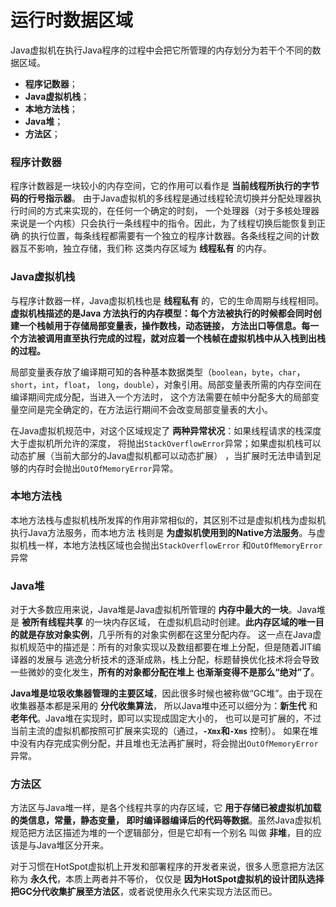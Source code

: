 运行时数据区域
===============================================
Java虚拟机在执行Java程序的过程中会把它所管理的内存划分为若干个不同的数据区域。
+ **程序记数器**；
+ **Java虚拟机栈**；
+ **本地方法栈**；
+ **Java堆**；
+ **方法区**；

### 程序计数器
程序计数器是一块较小的内存空间，它的作用可以看作是 **当前线程所执行的字节码的行号指示器**。
由于Java虚拟机的多线程是通过线程轮流切换并分配处理器执行时间的方式来实现的，在任何一个确定的时刻，
一个处理器（对于多核处理器来说是一个内核）只会执行一条线程中的指令。因此，为了线程切换后能恢复到正确
的执行位置，每条线程都需要有一个独立的程序计数器。各条线程之间的计数器互不影响，独立存储，我们称
这类内存区域为 **线程私有** 的内存。

### Java虚拟机栈
与程序计数器一样，Java虚拟机栈也是 **线程私有** 的，它的生命周期与线程相同。**虚拟机栈描述的是Java
方法执行的内存模型：每个方法被执行的时候都会同时创建一个栈帧用于存储局部变量表，操作数栈，动态链接，
方法出口等信息。每一个方法被调用直至执行完成的过程，就对应着一个栈帧在虚拟机栈中从入栈到出栈的过程。**

局部变量表存放了编译期可知的各种基本数据类型（`boolean`，`byte`，`char`，`short`，`int`，`float`，
`long`，`double`），对象引用。局部变量表所需的内存空间在编译期间完成分配，当进入一个方法时，
这个方法需要在帧中分配多大的局部变量空间是完全确定的，在方法运行期间不会改变局部变量表的大小。

在Java虚拟机规范中，对这个区域规定了 **两种异常状况**：如果线程请求的栈深度大于虚拟机所允许的深度，
将抛出`StackOverflowError`异常；如果虚拟机栈可以动态扩展（当前大部分的Java虚拟机都可以动态扩展）
，当扩展时无法申请到足够的内存时会抛出`OutOfMemoryError`异常。

### 本地方法栈
本地方法栈与虚拟机栈所发挥的作用非常相似的，其区别不过是虚拟机栈为虚拟机执行Java方法服务，而本地方法
栈则是 **为虚拟机使用到的Native方法服务**。与虚拟机栈一样，本地方法栈区域也会抛出`StackOverflowError`
和`OutOfMemoryError`异常

### Java堆
对于大多数应用来说，Java堆是Java虚拟机所管理的 **内存中最大的一块**。Java堆是 **被所有线程共享** 的一块内存区域，
在虚拟机启动时创建。**此内存区域的唯一目的就是存放对象实例**，几乎所有的对象实例都在这里分配内存。
这一点在Java虚拟机规范中的描述是：所有的对象实现以及数组都要在堆上分配，但是随着JIT编译器的发展与
逃逸分析技术的逐渐成熟，栈上分配，标题替换优化技术将会导致一些微妙的变化发生，**所有的对象都分配在堆上
也渐渐变得不是那么“绝对”了**。

**Java堆是垃圾收集器管理的主要区域**，因此很多时候也被称做“GC堆”。由于现在收集器基本都是采用的 **分代收集算法**，
所以Java堆中还可以细分为：**新生代** 和 **老年代**。Java堆在实现时，即可以实现成固定大小的，
也可以是可扩展的，不过当前主流的虚拟机都按照可扩展来实现的（通过，**`-Xmx`和`-Xms`** 控制）。
如果在堆中没有内存完成实例分配，并且堆也无法再扩展时，将会抛出`OutOfMemoryError`异常。

### 方法区
方法区与Java堆一样，是各个线程共享的内存区域，它 **用于存储已被虚拟机加载的类信息，常量，静态变量，
即时编译器编译后的代码等数据**。虽然Java虚拟机规范把方法区描述为堆的一个逻辑部分，但是它却有一个别名
叫做 **非堆**，目的应该是与Java堆区分开来。

对于习惯在HotSpot虚拟机上开发和部署程序的开发者来说，很多人愿意把方法区称为 **永久代**，本质上两者并不等价，
仅仅是 **因为HotSpot虚拟机的设计团队选择把GC分代收集扩展至方法区**，或者说使用永久代来实现方法区而已。
